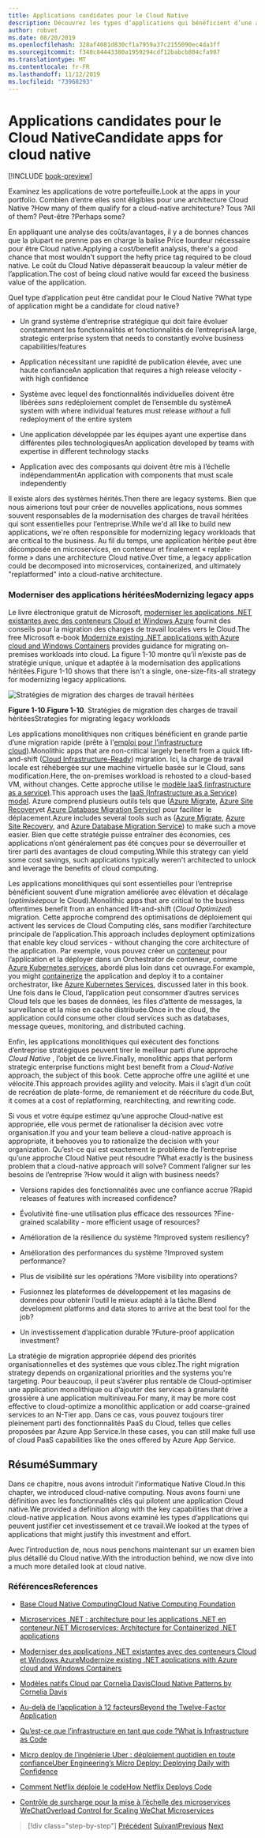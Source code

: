 ```yaml
---
title: Applications candidates pour le Cloud Native
description: Découvrez les types d’applications qui bénéficient d’une approche Cloud Native
author: robvet
ms.date: 08/20/2019
ms.openlocfilehash: 328af4081d830cf1a7959a37c2155090ec4da3ff
ms.sourcegitcommit: f348c84443380a1959294cdf12babcb804cfa987
ms.translationtype: MT
ms.contentlocale: fr-FR
ms.lasthandoff: 11/12/2019
ms.locfileid: "73968293"
---
```

# <a name="candidate-apps-for-cloud-native"></a><span data-ttu-id="2402f-103">Applications candidates pour le Cloud Native</span><span class="sxs-lookup"><span data-stu-id="2402f-103">Candidate apps for cloud native</span></span>

[!INCLUDE [book-preview](../../../includes/book-preview.md)]

<span data-ttu-id="2402f-104">Examinez les applications de votre portefeuille.</span><span class="sxs-lookup"><span data-stu-id="2402f-104">Look at the apps in your portfolio.</span></span> <span data-ttu-id="2402f-105">Combien d’entre elles sont éligibles pour une architecture Cloud Native ?</span><span class="sxs-lookup"><span data-stu-id="2402f-105">How many of them qualify for a cloud-native architecture?</span></span> <span data-ttu-id="2402f-106">Tous ?</span><span class="sxs-lookup"><span data-stu-id="2402f-106">All of them?</span></span> <span data-ttu-id="2402f-107">Peut-être ?</span><span class="sxs-lookup"><span data-stu-id="2402f-107">Perhaps some?</span></span>

<span data-ttu-id="2402f-108">En appliquant une analyse des coûts/avantages, il y a de bonnes chances que la plupart ne prenne pas en charge la balise Price lourdeur nécessaire pour être Cloud native.</span><span class="sxs-lookup"><span data-stu-id="2402f-108">Applying a cost/benefit analysis, there's a good chance that most wouldn't support the hefty price tag required to be cloud native.</span></span> <span data-ttu-id="2402f-109">Le coût du Cloud Native dépasserait beaucoup la valeur métier de l’application.</span><span class="sxs-lookup"><span data-stu-id="2402f-109">The cost of being cloud native would far exceed the business value of the application.</span></span>

<span data-ttu-id="2402f-110">Quel type d’application peut être candidat pour le Cloud Native ?</span><span class="sxs-lookup"><span data-stu-id="2402f-110">What type of application might be a candidate for cloud native?</span></span>

- <span data-ttu-id="2402f-111">Un grand système d’entreprise stratégique qui doit faire évoluer constamment les fonctionnalités et fonctionnalités de l’entreprise</span><span class="sxs-lookup"><span data-stu-id="2402f-111">A large, strategic enterprise system that needs to constantly evolve business capabilities/features</span></span>

- <span data-ttu-id="2402f-112">Application nécessitant une rapidité de publication élevée, avec une haute confiance</span><span class="sxs-lookup"><span data-stu-id="2402f-112">An application that requires a high release velocity - with high confidence</span></span>

- <span data-ttu-id="2402f-113">Système avec lequel des fonctionnalités individuelles doivent être libérées *sans* redéploiement complet de l’ensemble du système</span><span class="sxs-lookup"><span data-stu-id="2402f-113">A system with where individual features must release *without* a full redeployment of the entire system</span></span>

- <span data-ttu-id="2402f-114">Une application développée par les équipes ayant une expertise dans différentes piles technologiques</span><span class="sxs-lookup"><span data-stu-id="2402f-114">An application developed by teams with expertise in different technology stacks</span></span>

- <span data-ttu-id="2402f-115">Application avec des composants qui doivent être mis à l’échelle indépendamment</span><span class="sxs-lookup"><span data-stu-id="2402f-115">An application with components that must scale independently</span></span>

<span data-ttu-id="2402f-116">Il existe alors des systèmes hérités.</span><span class="sxs-lookup"><span data-stu-id="2402f-116">Then there are legacy systems.</span></span> <span data-ttu-id="2402f-117">Bien que nous aimerions tout pour créer de nouvelles applications, nous sommes souvent responsables de la modernisation des charges de travail héritées qui sont essentielles pour l’entreprise.</span><span class="sxs-lookup"><span data-stu-id="2402f-117">While we'd all like to build new applications, we're often responsible for modernizing legacy workloads that are critical to the business.</span></span> <span data-ttu-id="2402f-118">Au fil du temps, une application héritée peut être décomposée en microservices, en conteneur et finalement « replate-forme » dans une architecture Cloud native.</span><span class="sxs-lookup"><span data-stu-id="2402f-118">Over time, a legacy application could be decomposed into microservices, containerized, and ultimately "replatformed" into a cloud-native architecture.</span></span>

### <a name="modernizing-legacy-apps"></a><span data-ttu-id="2402f-119">Moderniser des applications héritées</span><span class="sxs-lookup"><span data-stu-id="2402f-119">Modernizing legacy apps</span></span>

<span data-ttu-id="2402f-120">Le livre électronique gratuit de Microsoft, [moderniser les applications .NET existantes avec des conteneurs Cloud et Windows Azure](https://dotnet.microsoft.com/download/thank-you/modernizing-existing-net-apps-ebook) fournit des conseils pour la migration des charges de travail locales vers le Cloud.</span><span class="sxs-lookup"><span data-stu-id="2402f-120">The free Microsoft e-book [Modernize existing .NET applications with Azure cloud and Windows Containers](https://dotnet.microsoft.com/download/thank-you/modernizing-existing-net-apps-ebook) provides guidance for migrating on-premises workloads into cloud.</span></span> <span data-ttu-id="2402f-121">La figure 1-10 montre qu’il n’existe pas de stratégie unique, unique et adaptée à la modernisation des applications héritées.</span><span class="sxs-lookup"><span data-stu-id="2402f-121">Figure 1-10 shows that there isn't a single, one-size-fits-all strategy for modernizing legacy applications.</span></span>

![Stratégies de migration des charges de travail héritées](./media/strategies-for-migrating-legacy-workloads.png)

<span data-ttu-id="2402f-123">**Figure 1-10**.</span><span class="sxs-lookup"><span data-stu-id="2402f-123">**Figure 1-10**.</span></span> <span data-ttu-id="2402f-124">Stratégies de migration des charges de travail héritées</span><span class="sxs-lookup"><span data-stu-id="2402f-124">Strategies for migrating legacy workloads</span></span>

<span data-ttu-id="2402f-125">Les applications monolithiques non critiques bénéficient en grande partie d’une migration rapide (prête à l'[emploi pour l’infrastructure cloud](https://docs.microsoft.com/dotnet/standard/modernize-with-azure-and-containers/lift-and-shift-existing-apps-azure-iaas)).</span><span class="sxs-lookup"><span data-stu-id="2402f-125">Monolithic apps that are non-critical largely benefit from a quick lift-and-shift ([Cloud Infrastructure-Ready](https://docs.microsoft.com/dotnet/standard/modernize-with-azure-and-containers/lift-and-shift-existing-apps-azure-iaas)) migration.</span></span> <span data-ttu-id="2402f-126">Ici, la charge de travail locale est réhébergée sur une machine virtuelle basée sur le Cloud, sans modification.</span><span class="sxs-lookup"><span data-stu-id="2402f-126">Here, the on-premises workload is rehosted to a cloud-based VM, without changes.</span></span> <span data-ttu-id="2402f-127">Cette approche utilise le [modèle IaaS (infrastructure as a service)](https://azure.microsoft.com/overview/what-is-iaas/).</span><span class="sxs-lookup"><span data-stu-id="2402f-127">This approach uses the [IaaS (Infrastructure as a Service) model](https://azure.microsoft.com/overview/what-is-iaas/).</span></span> <span data-ttu-id="2402f-128">Azure comprend plusieurs outils tels que ([Azure Migrate](https://aka.ms/azuremigrate), [Azure Site Recovery](https://azure.microsoft.com/services/site-recovery/)et [Azure Database Migration Service](https://azure.microsoft.com/campaigns/database-migration/)) pour faciliter le déplacement.</span><span class="sxs-lookup"><span data-stu-id="2402f-128">Azure includes several tools such as ([Azure Migrate](https://aka.ms/azuremigrate), [Azure Site Recovery](https://azure.microsoft.com/services/site-recovery/), and [Azure Database Migration Service](https://azure.microsoft.com/campaigns/database-migration/)) to make such a move easier.</span></span> <span data-ttu-id="2402f-129">Bien que cette stratégie puisse entraîner des économies, ces applications n’ont généralement pas été conçues pour se déverrouiller et tirer parti des avantages de cloud computing.</span><span class="sxs-lookup"><span data-stu-id="2402f-129">While this strategy can yield some cost savings, such applications typically weren't architected to unlock and leverage the benefits of cloud computing.</span></span>

<span data-ttu-id="2402f-130">Les applications monolithiques qui sont essentielles pour l’entreprise bénéficient souvent d’une migration améliorée avec élévation et décalage (*optimisée*pour le Cloud).</span><span class="sxs-lookup"><span data-stu-id="2402f-130">Monolithic apps that are critical to the business oftentimes benefit from an enhanced lift-and-shift (*Cloud Optimized*) migration.</span></span> <span data-ttu-id="2402f-131">Cette approche comprend des optimisations de déploiement qui activent les services de Cloud Computing clés, sans modifier l’architecture principale de l’application.</span><span class="sxs-lookup"><span data-stu-id="2402f-131">This approach includes deployment optimizations that enable key cloud services - without changing the core architecture of the application.</span></span> <span data-ttu-id="2402f-132">Par exemple, vous pouvez créer un [conteneur](https://docs.microsoft.com/virtualization/windowscontainers/about/) pour l’application et la déployer dans un Orchestrator de conteneur, comme [Azure Kubernetes services](https://azure.microsoft.com/services/kubernetes-service/), abordé plus loin dans cet ouvrage.</span><span class="sxs-lookup"><span data-stu-id="2402f-132">For example, you might [containerize](https://docs.microsoft.com/virtualization/windowscontainers/about/) the application and deploy it to a container orchestrator, like [Azure Kubernetes Services](https://azure.microsoft.com/services/kubernetes-service/), discussed later in this book.</span></span> <span data-ttu-id="2402f-133">Une fois dans le Cloud, l’application peut consommer d’autres services Cloud tels que les bases de données, les files d’attente de messages, la surveillance et la mise en cache distribuée.</span><span class="sxs-lookup"><span data-stu-id="2402f-133">Once in the cloud, the application could consume other cloud services such as databases, message queues, monitoring, and distributed caching.</span></span>

<span data-ttu-id="2402f-134">Enfin, les applications monolithiques qui exécutent des fonctions d’entreprise stratégiques peuvent tirer le meilleur parti d’une approche *Cloud Native* , l’objet de ce livre.</span><span class="sxs-lookup"><span data-stu-id="2402f-134">Finally, monolithic apps that perform strategic enterprise functions might best benefit from a *Cloud-Native* approach, the subject of this book.</span></span> <span data-ttu-id="2402f-135">Cette approche offre une agilité et une vélocité.</span><span class="sxs-lookup"><span data-stu-id="2402f-135">This approach provides agility and velocity.</span></span> <span data-ttu-id="2402f-136">Mais il s’agit d’un coût de recréation de plate-forme, de remaniement et de réécriture du code.</span><span class="sxs-lookup"><span data-stu-id="2402f-136">But, it comes at a cost of replatforming, rearchitecting, and rewriting code.</span></span>

<span data-ttu-id="2402f-137">Si vous et votre équipe estimez qu’une approche Cloud-native est appropriée, elle vous permet de rationaliser la décision avec votre organisation.</span><span class="sxs-lookup"><span data-stu-id="2402f-137">If you and your team believe a cloud-native approach is appropriate, it behooves you to rationalize the decision with your organization.</span></span> <span data-ttu-id="2402f-138">Qu’est-ce qui est exactement le problème de l’entreprise qu’une approche Cloud Native peut résoudre ?</span><span class="sxs-lookup"><span data-stu-id="2402f-138">What exactly is the business problem that a cloud-native approach will solve?</span></span> <span data-ttu-id="2402f-139">Comment l’aligner sur les besoins de l’entreprise ?</span><span class="sxs-lookup"><span data-stu-id="2402f-139">How would it align with business needs?</span></span>

- <span data-ttu-id="2402f-140">Versions rapides des fonctionnalités avec une confiance accrue ?</span><span class="sxs-lookup"><span data-stu-id="2402f-140">Rapid releases of features with increased confidence?</span></span>

- <span data-ttu-id="2402f-141">Évolutivité fine-une utilisation plus efficace des ressources ?</span><span class="sxs-lookup"><span data-stu-id="2402f-141">Fine-grained scalability - more efficient usage of resources?</span></span>

- <span data-ttu-id="2402f-142">Amélioration de la résilience du système ?</span><span class="sxs-lookup"><span data-stu-id="2402f-142">Improved system resiliency?</span></span>

- <span data-ttu-id="2402f-143">Amélioration des performances du système ?</span><span class="sxs-lookup"><span data-stu-id="2402f-143">Improved system performance?</span></span>

- <span data-ttu-id="2402f-144">Plus de visibilité sur les opérations ?</span><span class="sxs-lookup"><span data-stu-id="2402f-144">More visibility into operations?</span></span>

- <span data-ttu-id="2402f-145">Fusionnez les plateformes de développement et les magasins de données pour obtenir l’outil le mieux adapté à la tâche.</span><span class="sxs-lookup"><span data-stu-id="2402f-145">Blend development platforms and data stores to arrive at the best tool for the job?</span></span>

- <span data-ttu-id="2402f-146">Un investissement d’application durable ?</span><span class="sxs-lookup"><span data-stu-id="2402f-146">Future-proof application investment?</span></span>

<span data-ttu-id="2402f-147">La stratégie de migration appropriée dépend des priorités organisationnelles et des systèmes que vous ciblez.</span><span class="sxs-lookup"><span data-stu-id="2402f-147">The right migration strategy depends on organizational priorities and the systems you're targeting.</span></span> <span data-ttu-id="2402f-148">Pour beaucoup, il peut s’avérer plus rentable de Cloud-optimiser une application monolithique ou d’ajouter des services à granularité grossière à une application multiniveau.</span><span class="sxs-lookup"><span data-stu-id="2402f-148">For many, it may be more cost effective to cloud-optimize a monolithic application or add coarse-grained services to an N-Tier app.</span></span> <span data-ttu-id="2402f-149">Dans ce cas, vous pouvez toujours tirer pleinement parti des fonctionnalités PaaS du Cloud, telles que celles proposées par Azure App Service.</span><span class="sxs-lookup"><span data-stu-id="2402f-149">In these cases, you can still make full use of cloud PaaS capabilities like the ones offered by Azure App Service.</span></span>

## <a name="summary"></a><span data-ttu-id="2402f-150">Résumé</span><span class="sxs-lookup"><span data-stu-id="2402f-150">Summary</span></span>

<span data-ttu-id="2402f-151">Dans ce chapitre, nous avons introduit l’informatique Native Cloud.</span><span class="sxs-lookup"><span data-stu-id="2402f-151">In this chapter, we introduced cloud-native computing.</span></span> <span data-ttu-id="2402f-152">Nous avons fourni une définition avec les fonctionnalités clés qui pilotent une application Cloud native.</span><span class="sxs-lookup"><span data-stu-id="2402f-152">We provided a definition along with the key capabilities that drive a cloud-native application.</span></span> <span data-ttu-id="2402f-153">Nous avons examiné les types d’applications qui peuvent justifier cet investissement et ce travail.</span><span class="sxs-lookup"><span data-stu-id="2402f-153">We looked at the types of applications that might justify this investment and effort.</span></span>

<span data-ttu-id="2402f-154">Avec l’introduction de, nous nous penchons maintenant sur un examen bien plus détaillé du Cloud native.</span><span class="sxs-lookup"><span data-stu-id="2402f-154">With the introduction behind, we now dive into a much more detailed look at cloud native.</span></span>

### <a name="references"></a><span data-ttu-id="2402f-155">Références</span><span class="sxs-lookup"><span data-stu-id="2402f-155">References</span></span>

- [<span data-ttu-id="2402f-156">Base Cloud Native Computing</span><span class="sxs-lookup"><span data-stu-id="2402f-156">Cloud Native Computing Foundation</span></span>](https://www.cncf.io/)

- [<span data-ttu-id="2402f-157">Microservices .NET : architecture pour les applications .NET en conteneur</span><span class="sxs-lookup"><span data-stu-id="2402f-157">.NET Microservices: Architecture for Containerized .NET applications</span></span>](https://dotnet.microsoft.com/download/thank-you/microservices-architecture-ebook)

- [<span data-ttu-id="2402f-158">Moderniser des applications .NET existantes avec des conteneurs Cloud et Windows Azure</span><span class="sxs-lookup"><span data-stu-id="2402f-158">Modernize existing .NET applications with Azure cloud and Windows Containers</span></span>](https://dotnet.microsoft.com/download/thank-you/modernizing-existing-net-apps-ebook)

- [<span data-ttu-id="2402f-159">Modèles natifs Cloud par Cornelia Davis</span><span class="sxs-lookup"><span data-stu-id="2402f-159">Cloud Native Patterns by Cornelia Davis</span></span>](https://www.manning.com/books/cloud-native-patterns)

- [<span data-ttu-id="2402f-160">Au-delà de l’application à 12 facteurs</span><span class="sxs-lookup"><span data-stu-id="2402f-160">Beyond the Twelve-Factor Application</span></span>](https://content.pivotal.io/blog/beyond-the-twelve-factor-app)

- [<span data-ttu-id="2402f-161">Qu’est-ce que l’infrastructure en tant que code ?</span><span class="sxs-lookup"><span data-stu-id="2402f-161">What is Infrastructure as Code</span></span>](https://docs.microsoft.com/azure/devops/learn/what-is-infrastructure-as-code)

- [<span data-ttu-id="2402f-162">Micro deploy de l’ingénierie Uber : déploiement quotidien en toute confiance</span><span class="sxs-lookup"><span data-stu-id="2402f-162">Uber Engineering’s Micro Deploy: Deploying Daily with Confidence</span></span>](https://eng.uber.com/micro-deploy/)

- [<span data-ttu-id="2402f-163">Comment Netflix déploie le code</span><span class="sxs-lookup"><span data-stu-id="2402f-163">How Netflix Deploys Code</span></span>](https://www.infoq.com/news/2013/06/netflix/)

- [<span data-ttu-id="2402f-164">Contrôle de surcharge pour la mise à l’échelle des microservices WeChat</span><span class="sxs-lookup"><span data-stu-id="2402f-164">Overload Control for Scaling WeChat Microservices</span></span>](https://www.cs.columbia.edu/~ruigu/papers/socc18-final100.pdf)

>[!div class="step-by-step"]
><span data-ttu-id="2402f-165">[Précédent](definition.md)
>[Suivant](introduce-eshoponcontainers-reference-app.md)</span><span class="sxs-lookup"><span data-stu-id="2402f-165">[Previous](definition.md)
[Next](introduce-eshoponcontainers-reference-app.md)</span></span>
